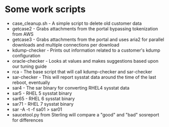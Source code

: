 # Some work scripts
* case_cleanup.sh - A simple script to delete old customer data
* getcase2 - Grabs attachments from the portal bypassing tokenization from AWS
* getcase3 - Grabs attachments from the portal and uses aria2 for parallel downloads and multiple connections per download
* kdump-checker - Prints out information related to a customer's kdump configuration
* oracle-checker - Looks at values and makes suggestions based upon our tuning guide
* rca - The base script that will call kdump-checker and sar-checker
* sar-checker - This will report sysstat data around the time of the last reboot, eventually
* sar4 - The sar binary for converting RHEL4 sysstat data
* sar5 - RHEL 5 sysstat binary
* sar65 - RHEL 6 sysstat binary
* sar71 - RHEL 7 sysstat binary
* sar -A -t -f sa01 > sar01
* saucetool.py from Sterling will compare a "good" and "bad" sosreport for differences
